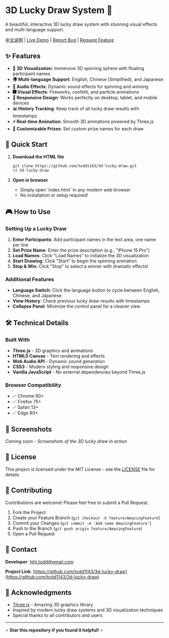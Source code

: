 # 3D Lucky Draw System 🎰

A beautiful, interactive 3D lucky draw system with stunning visual effects and multi-language support.

[中文说明](README_zh.md) | [Live Demo](https://todd1143.github.io/3d-lucky-draw/) | [Report Bug](mailto:hihi.todd@gmail.com?subject=Bug%20Report%20-%203D%20Lucky%20Draw%20System) | [Request Feature](mailto:hihi.todd@gmail.com?subject=Feature%20Request%20-%203D%20Lucky%20Draw%20System)

## ✨ Features

- **🎨 3D Visualization**: Immersive 3D spinning sphere with floating participant names
- **🌍 Multi-language Support**: English, Chinese (Simplified), and Japanese
- **🎵 Audio Effects**: Dynamic sound effects for spinning and winning
- **🎆 Visual Effects**: Fireworks, confetti, and particle animations
- **📱 Responsive Design**: Works perfectly on desktop, tablet, and mobile devices
- **📊 History Tracking**: Keep track of all lucky draw results with timestamps
- **⚡ Real-time Animation**: Smooth 3D animations powered by Three.js
- **🎯 Customizable Prizes**: Set custom prize names for each draw

## 🚀 Quick Start

1. **Download the HTML file**
   ```bash
   git clone https://github.com/todd1143/3d-lucky-draw.git
   cd 3d-lucky-draw
   ```

2. **Open in browser**
   - Simply open 'index.html` in any modern web browser
   - No installation or setup required!

## 🎮 How to Use

### Setting Up a Lucky Draw

1. **Enter Participants**: Add participant names in the text area, one name per line
2. **Set Prize Name**: Enter the prize description (e.g., "iPhone 15 Pro")
3. **Load Names**: Click "Load Names" to initialize the 3D visualization
4. **Start Drawing**: Click "Start" to begin the spinning animation
5. **Stop & Win**: Click "Stop" to select a winner with dramatic effects!

### Additional Features

- **Language Switch**: Click the language button to cycle between English, Chinese, and Japanese
- **View History**: Check previous lucky draw results with timestamps
- **Collapse Panel**: Minimize the control panel for a cleaner view

## 🛠️ Technical Details

### Built With

- **Three.js** - 3D graphics and animations
- **HTML5 Canvas** - Text rendering and effects
- **Web Audio API** - Dynamic sound generation
- **CSS3** - Modern styling and responsive design
- **Vanilla JavaScript** - No external dependencies beyond Three.js

### Browser Compatibility

- ✅ Chrome 80+
- ✅ Firefox 75+
- ✅ Safari 13+
- ✅ Edge 80+

## 🎨 Screenshots

<!-- Add screenshots here -->
*Coming soon - Screenshots of the 3D lucky draw in action*

## 📝 License

This project is licensed under the MIT License - see the [LICENSE](LICENSE) file for details.

## 🤝 Contributing

Contributions are welcome! Please feel free to submit a Pull Request.

1. Fork the Project
2. Create your Feature Branch (`git checkout -b feature/AmazingFeature`)
3. Commit your Changes (`git commit -m 'Add some AmazingFeature'`)
4. Push to the Branch (`git push origin feature/AmazingFeature`)
5. Open a Pull Request

## 📧 Contact

**Developer**: hihi.todd@gmail.com

**Project Link**: [https://github.com/todd1143/3d-lucky-draw](https://github.com/todd1143/3d-lucky-draw)

## 🎉 Acknowledgments

- [Three.js](https://threejs.org/) - Amazing 3D graphics library
- Inspired by modern lucky draw systems and 3D visualization techniques
- Special thanks to all contributors and users

---

⭐ **Star this repository if you found it helpful!** ⭐ 
